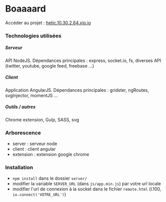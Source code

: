 Boaaaard
===================
Accéder au projet : [hetic.10.30.2.64.xip.io](hetic.10.30.2.64.xip.io)

### Technologies utilisées

##### Serveur
API NodeJS.
Dépendances principales : express, socket.io, fs, diverses API (twitter, youtube, google feed, freebase ...) 

##### Client
Application AngularJS. 
Dépendances principales : gridster, ngRoutes, svgInjector, momentJS ...

##### Outils / autres
Chrome extension, Gulp, SASS, svg

### Arborescence
- server : serveur node
- client : client angular
- extension : extension google chrome

### Installation
- `npm install` dans le dossier `server/`
- modifier la variable `SERVER_URL` (dans `js/app.min.js`) par votre url locale
- modifier l'url de connexion à la socket dans le fichier `remote.html` (l.100, `io.connect('VOTRE_URL')`)
